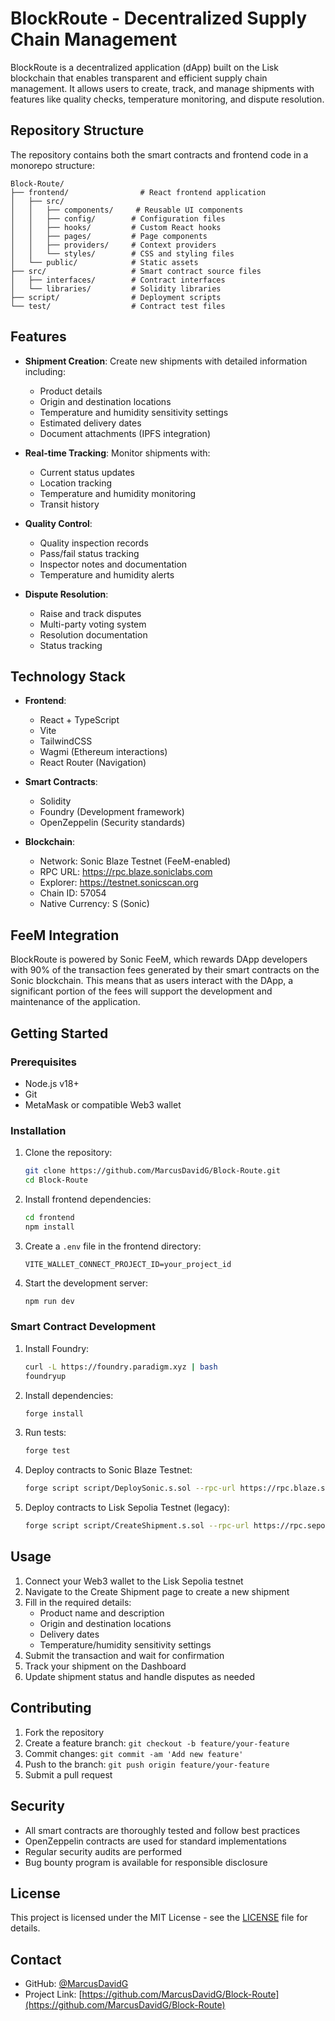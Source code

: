 # BlockRoute - Decentralized Supply Chain Management

BlockRoute is a decentralized application (dApp) built on the Lisk blockchain that enables transparent and efficient supply chain management. It allows users to create, track, and manage shipments with features like quality checks, temperature monitoring, and dispute resolution.

## Repository Structure

The repository contains both the smart contracts and frontend code in a monorepo structure:

```
Block-Route/
├── frontend/                # React frontend application
│   ├── src/
│   │   ├── components/     # Reusable UI components
│   │   ├── config/        # Configuration files
│   │   ├── hooks/         # Custom React hooks
│   │   ├── pages/         # Page components
│   │   ├── providers/     # Context providers
│   │   └── styles/        # CSS and styling files
│   └── public/            # Static assets
├── src/                   # Smart contract source files
│   ├── interfaces/        # Contract interfaces
│   └── libraries/         # Solidity libraries
├── script/                # Deployment scripts
└── test/                  # Contract test files
```

## Features

- **Shipment Creation**: Create new shipments with detailed information including:
  - Product details
  - Origin and destination locations
  - Temperature and humidity sensitivity settings
  - Estimated delivery dates
  - Document attachments (IPFS integration)

- **Real-time Tracking**: Monitor shipments with:
  - Current status updates
  - Location tracking
  - Temperature and humidity monitoring
  - Transit history

- **Quality Control**:
  - Quality inspection records
  - Pass/fail status tracking
  - Inspector notes and documentation
  - Temperature and humidity alerts

- **Dispute Resolution**:
  - Raise and track disputes
  - Multi-party voting system
  - Resolution documentation
  - Status tracking

## Technology Stack

- **Frontend**:
  - React + TypeScript
  - Vite
  - TailwindCSS
  - Wagmi (Ethereum interactions)
  - React Router (Navigation)

- **Smart Contracts**:
  - Solidity
  - Foundry (Development framework)
  - OpenZeppelin (Security standards)

- **Blockchain**:
  - Network: Sonic Blaze Testnet (FeeM-enabled)
  - RPC URL: https://rpc.blaze.soniclabs.com
  - Explorer: https://testnet.sonicscan.org
  - Chain ID: 57054
  - Native Currency: S (Sonic)

## FeeM Integration
BlockRoute is powered by Sonic FeeM, which rewards DApp developers with 90% of the transaction fees generated by their smart contracts on the Sonic blockchain. This means that as users interact with the DApp, a significant portion of the fees will support the development and maintenance of the application.

## Getting Started

### Prerequisites

- Node.js v18+
- Git
- MetaMask or compatible Web3 wallet

### Installation

1. Clone the repository:
   ```bash
   git clone https://github.com/MarcusDavidG/Block-Route.git
   cd Block-Route
   ```

2. Install frontend dependencies:
   ```bash
   cd frontend
   npm install
   ```

3. Create a `.env` file in the frontend directory:
   ```env
   VITE_WALLET_CONNECT_PROJECT_ID=your_project_id
   ```

4. Start the development server:
   ```bash
   npm run dev
   ```

### Smart Contract Development

1. Install Foundry:
   ```bash
   curl -L https://foundry.paradigm.xyz | bash
   foundryup
   ```

2. Install dependencies:
   ```bash
   forge install
   ```

3. Run tests:
   ```bash
   forge test
   ```

4. Deploy contracts to Sonic Blaze Testnet:
   ```bash
   forge script script/DeploySonic.s.sol --rpc-url https://rpc.blaze.soniclabs.com --broadcast
   ```

5. Deploy contracts to Lisk Sepolia Testnet (legacy):
   ```bash
   forge script script/CreateShipment.s.sol --rpc-url https://rpc.sepolia-api.lisk.com --broadcast
   ```

## Usage

1. Connect your Web3 wallet to the Lisk Sepolia testnet
2. Navigate to the Create Shipment page to create a new shipment
3. Fill in the required details:
   - Product name and description
   - Origin and destination locations
   - Delivery dates
   - Temperature/humidity sensitivity settings
4. Submit the transaction and wait for confirmation
5. Track your shipment on the Dashboard
6. Update shipment status and handle disputes as needed

## Contributing

1. Fork the repository
2. Create a feature branch: `git checkout -b feature/your-feature`
3. Commit changes: `git commit -am 'Add new feature'`
4. Push to the branch: `git push origin feature/your-feature`
5. Submit a pull request

## Security

- All smart contracts are thoroughly tested and follow best practices
- OpenZeppelin contracts are used for standard implementations
- Regular security audits are performed
- Bug bounty program is available for responsible disclosure

## License

This project is licensed under the MIT License - see the [LICENSE](LICENSE) file for details.

## Contact

- GitHub: [@MarcusDavidG](https://github.com/MarcusDavidG)
- Project Link: [https://github.com/MarcusDavidG/Block-Route](https://github.com/MarcusDavidG/Block-Route)
